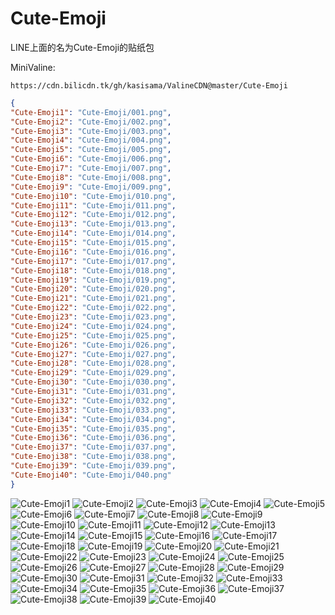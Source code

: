 # Cute-Emoji

LINE上面的名为Cute-Emoji的贴纸包

MiniValine:

`https://cdn.bilicdn.tk/gh/kasisama/ValineCDN@master/Cute-Emoji`

```json
{
"Cute-Emoji1": "Cute-Emoji/001.png",
"Cute-Emoji2": "Cute-Emoji/002.png",
"Cute-Emoji3": "Cute-Emoji/003.png",
"Cute-Emoji4": "Cute-Emoji/004.png",
"Cute-Emoji5": "Cute-Emoji/005.png",
"Cute-Emoji6": "Cute-Emoji/006.png",
"Cute-Emoji7": "Cute-Emoji/007.png",
"Cute-Emoji8": "Cute-Emoji/008.png",
"Cute-Emoji9": "Cute-Emoji/009.png",
"Cute-Emoji10": "Cute-Emoji/010.png",
"Cute-Emoji11": "Cute-Emoji/011.png",
"Cute-Emoji12": "Cute-Emoji/012.png",
"Cute-Emoji13": "Cute-Emoji/013.png",
"Cute-Emoji14": "Cute-Emoji/014.png",
"Cute-Emoji15": "Cute-Emoji/015.png",
"Cute-Emoji16": "Cute-Emoji/016.png",
"Cute-Emoji17": "Cute-Emoji/017.png",
"Cute-Emoji18": "Cute-Emoji/018.png",
"Cute-Emoji19": "Cute-Emoji/019.png",
"Cute-Emoji20": "Cute-Emoji/020.png",
"Cute-Emoji21": "Cute-Emoji/021.png",
"Cute-Emoji22": "Cute-Emoji/022.png",
"Cute-Emoji23": "Cute-Emoji/023.png",
"Cute-Emoji24": "Cute-Emoji/024.png",
"Cute-Emoji25": "Cute-Emoji/025.png",
"Cute-Emoji26": "Cute-Emoji/026.png",
"Cute-Emoji27": "Cute-Emoji/027.png",
"Cute-Emoji28": "Cute-Emoji/028.png",
"Cute-Emoji29": "Cute-Emoji/029.png",
"Cute-Emoji30": "Cute-Emoji/030.png",
"Cute-Emoji31": "Cute-Emoji/031.png",
"Cute-Emoji32": "Cute-Emoji/032.png",
"Cute-Emoji33": "Cute-Emoji/033.png",
"Cute-Emoji34": "Cute-Emoji/034.png",
"Cute-Emoji35": "Cute-Emoji/035.png",
"Cute-Emoji36": "Cute-Emoji/036.png",
"Cute-Emoji37": "Cute-Emoji/037.png",
"Cute-Emoji38": "Cute-Emoji/038.png",
"Cute-Emoji39": "Cute-Emoji/039.png",
"Cute-Emoji40": "Cute-Emoji/040.png"
}
```
![Cute-Emoji1](https://cdn.bilicdn.tk/gh/kasisama/ValineCDN@master/Cute-Emoji/001.png)
![Cute-Emoji2](https://cdn.bilicdn.tk/gh/kasisama/ValineCDN@master/Cute-Emoji/002.png)
![Cute-Emoji3](https://cdn.bilicdn.tk/gh/kasisama/ValineCDN@master/Cute-Emoji/003.png)
![Cute-Emoji4](https://cdn.bilicdn.tk/gh/kasisama/ValineCDN@master/Cute-Emoji/004.png)
![Cute-Emoji5](https://cdn.bilicdn.tk/gh/kasisama/ValineCDN@master/Cute-Emoji/005.png)
![Cute-Emoji6](https://cdn.bilicdn.tk/gh/kasisama/ValineCDN@master/Cute-Emoji/006.png)
![Cute-Emoji7](https://cdn.bilicdn.tk/gh/kasisama/ValineCDN@master/Cute-Emoji/007.png)
![Cute-Emoji8](https://cdn.bilicdn.tk/gh/kasisama/ValineCDN@master/Cute-Emoji/008.png)
![Cute-Emoji9](https://cdn.bilicdn.tk/gh/kasisama/ValineCDN@master/Cute-Emoji/009.png)
![Cute-Emoji10](https://cdn.bilicdn.tk/gh/kasisama/ValineCDN@master/Cute-Emoji/010.png)
![Cute-Emoji11](https://cdn.bilicdn.tk/gh/kasisama/ValineCDN@master/Cute-Emoji/011.png)
![Cute-Emoji12](https://cdn.bilicdn.tk/gh/kasisama/ValineCDN@master/Cute-Emoji/012.png)
![Cute-Emoji13](https://cdn.bilicdn.tk/gh/kasisama/ValineCDN@master/Cute-Emoji/013.png)
![Cute-Emoji14](https://cdn.bilicdn.tk/gh/kasisama/ValineCDN@master/Cute-Emoji/014.png)
![Cute-Emoji15](https://cdn.bilicdn.tk/gh/kasisama/ValineCDN@master/Cute-Emoji/015.png)
![Cute-Emoji16](https://cdn.bilicdn.tk/gh/kasisama/ValineCDN@master/Cute-Emoji/016.png)
![Cute-Emoji17](https://cdn.bilicdn.tk/gh/kasisama/ValineCDN@master/Cute-Emoji/017.png)
![Cute-Emoji18](https://cdn.bilicdn.tk/gh/kasisama/ValineCDN@master/Cute-Emoji/018.png)
![Cute-Emoji19](https://cdn.bilicdn.tk/gh/kasisama/ValineCDN@master/Cute-Emoji/019.png)
![Cute-Emoji20](https://cdn.bilicdn.tk/gh/kasisama/ValineCDN@master/Cute-Emoji/020.png)
![Cute-Emoji21](https://cdn.bilicdn.tk/gh/kasisama/ValineCDN@master/Cute-Emoji/021.png)
![Cute-Emoji22](https://cdn.bilicdn.tk/gh/kasisama/ValineCDN@master/Cute-Emoji/022.png)
![Cute-Emoji23](https://cdn.bilicdn.tk/gh/kasisama/ValineCDN@master/Cute-Emoji/023.png)
![Cute-Emoji24](https://cdn.bilicdn.tk/gh/kasisama/ValineCDN@master/Cute-Emoji/024.png)
![Cute-Emoji25](https://cdn.bilicdn.tk/gh/kasisama/ValineCDN@master/Cute-Emoji/025.png)
![Cute-Emoji26](https://cdn.bilicdn.tk/gh/kasisama/ValineCDN@master/Cute-Emoji/026.png)
![Cute-Emoji27](https://cdn.bilicdn.tk/gh/kasisama/ValineCDN@master/Cute-Emoji/027.png)
![Cute-Emoji28](https://cdn.bilicdn.tk/gh/kasisama/ValineCDN@master/Cute-Emoji/028.png)
![Cute-Emoji29](https://cdn.bilicdn.tk/gh/kasisama/ValineCDN@master/Cute-Emoji/029.png)
![Cute-Emoji30](https://cdn.bilicdn.tk/gh/kasisama/ValineCDN@master/Cute-Emoji/030.png)
![Cute-Emoji31](https://cdn.bilicdn.tk/gh/kasisama/ValineCDN@master/Cute-Emoji/031.png)
![Cute-Emoji32](https://cdn.bilicdn.tk/gh/kasisama/ValineCDN@master/Cute-Emoji/032.png)
![Cute-Emoji33](https://cdn.bilicdn.tk/gh/kasisama/ValineCDN@master/Cute-Emoji/033.png)
![Cute-Emoji34](https://cdn.bilicdn.tk/gh/kasisama/ValineCDN@master/Cute-Emoji/034.png)
![Cute-Emoji35](https://cdn.bilicdn.tk/gh/kasisama/ValineCDN@master/Cute-Emoji/035.png)
![Cute-Emoji36](https://cdn.bilicdn.tk/gh/kasisama/ValineCDN@master/Cute-Emoji/036.png)
![Cute-Emoji37](https://cdn.bilicdn.tk/gh/kasisama/ValineCDN@master/Cute-Emoji/037.png)
![Cute-Emoji38](https://cdn.bilicdn.tk/gh/kasisama/ValineCDN@master/Cute-Emoji/038.png)
![Cute-Emoji39](https://cdn.bilicdn.tk/gh/kasisama/ValineCDN@master/Cute-Emoji/039.png)
![Cute-Emoji40](https://cdn.bilicdn.tk/gh/kasisama/ValineCDN@master/Cute-Emoji/040.png)